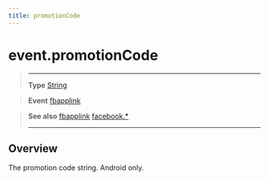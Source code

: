 ```yaml
---
title: promotionCode
---
```

# event.promotionCode

> --------------------- ------------------------------------------------------------------------------------------
> __Type__              [String](https://docs.coronalabs.com/api/type/String.html)

> __Event__             [fbapplink](/plugin/facebook/event/fbapplink/)

> __See also__          [fbapplink](/plugin/facebook/event/fbapplink/)
>						[facebook.*](/plugin/facebook/)
> --------------------- ------------------------------------------------------------------------------------------

## Overview

The promotion code string. Android only.